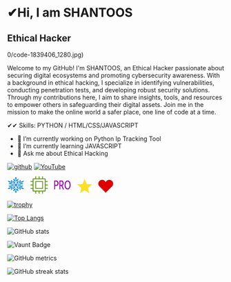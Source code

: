 # ✔Hi, I am SHANTOOS
## Ethical Hacker
0/code-1839406_1280.jpg)

Welcome to my GitHub! I'm SHANTOOS, an Ethical Hacker passionate about securing digital ecosystems and promoting cybersecurity awareness. With a background in ethical hacking, I specialize in identifying vulnerabilities, conducting penetration tests, and developing robust security solutions. Through my contributions here, I aim to share insights, tools, and resources to empower others in safeguarding their digital assets. Join me in the mission to make the online world a safer place, one line of code at a time.

✔✔ Skills: PYTHON / HTML/CSS/JAVASCRIPT

- 🔭 I’m currently working on Python Ip Tracking Tool 
- 🌱 I’m currently learning JAVASCRIPT 
- 💬 Ask me about Ethical Hacking 


[<img src='https://cdn.jsdelivr.net/npm/simple-icons@3.0.1/icons/github.svg' alt='github' height='40'>](https://github.com/SHANTOOS)  [<img src='https://cdn.jsdelivr.net/npm/simple-icons@3.0.1/icons/youtube.svg' alt='YouTube' height='40'>](https://www.youtube.com/channel/SHANTOOS)  

<a href='https://archiveprogram.github.com/'><img src='https://raw.githubusercontent.com/acervenky/animated-github-badges/master/assets/acbadge.gif' width='40' height='40'></a> <a href='https://docs.github.com/en/developers'><img src='https://raw.githubusercontent.com/acervenky/animated-github-badges/master/assets/devbadge.gif' width='40' height='40'></a> <a href='https://github.com/pricing'><img src='https://raw.githubusercontent.com/acervenky/animated-github-badges/master/assets/pro.gif' width='40' height='40'></a> <a href='https://stars.github.com/'><img src='https://raw.githubusercontent.com/acervenky/animated-github-badges/master/assets/starbadge.gif' width='35' height='35'></a> <a href='https://docs.github.com/en/github/supporting-the-open-source-community-with-github-sponsors'><img src='https://raw.githubusercontent.com/acervenky/animated-github-badges/master/assets/sponsorbadge.gif' width='35' height='35'></a> 

[![trophy](https://github-profile-trophy.vercel.app/?username=SHANTOOS)](https://github.com/ryo-ma/github-profile-trophy)

[![Top Langs](https://github-readme-stats.vercel.app/api/top-langs/?username=SHANTOOS)](https://github.com/anuraghazra/github-readme-stats)

![GitHub stats](https://github-readme-stats.vercel.app/api?username=SHANTOOS&show_icons=true&count_private=true)  

![Vaunt Badge](https://api.vaunt.dev/v1/github/entities/SHANTOOS/contributions?format=svg&private=true)  

![GitHub metrics](https://metrics.lecoq.io/SHANTOOS)  

![GitHub streak stats](https://streak-stats.demolab.com/?user=SHANTOOS)  

